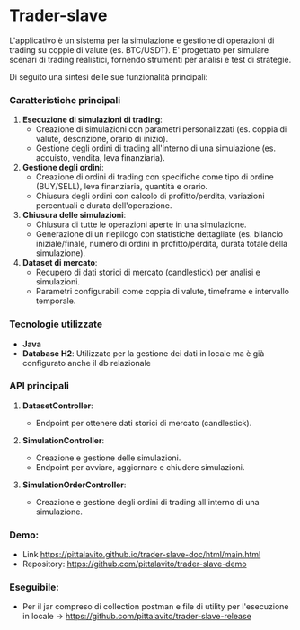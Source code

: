 # Trader-slave

L'applicativo è un sistema per la simulazione e gestione di operazioni di trading su coppie di valute (es. BTC/USDT). 
E' progettato per simulare scenari di trading realistici, fornendo strumenti per analisi e test di strategie.

Di seguito una sintesi delle sue funzionalità principali:

### **Caratteristiche principali**

1. **Esecuzione di simulazioni di trading**:
   - Creazione di simulazioni con parametri personalizzati (es. coppia di valute, descrizione, orario di inizio).
   - Gestione degli ordini di trading all'interno di una simulazione (es. acquisto, vendita, leva finanziaria).
2. **Gestione degli ordini**:
   - Creazione di ordini di trading con specifiche come tipo di ordine (BUY/SELL), leva finanziaria, quantità e orario.
   - Chiusura degli ordini con calcolo di profitto/perdita, variazioni percentuali e durata dell'operazione.
3. **Chiusura delle simulazioni**:
   - Chiusura di tutte le operazioni aperte in una simulazione.
   - Generazione di un riepilogo con statistiche dettagliate (es. bilancio iniziale/finale, numero di ordini in profitto/perdita, durata totale della simulazione).
4. **Dataset di mercato**:
   - Recupero di dati storici di mercato (candlestick) per analisi e simulazioni.
   - Parametri configurabili come coppia di valute, timeframe e intervallo temporale.

### **Tecnologie utilizzate**

- **Java**
- **Database H2**: Utilizzato per la gestione dei dati in locale ma è già configurato anche il db relazionale 

### **API principali**
1. **DatasetController**:
   - Endpoint per ottenere dati storici di mercato (candlestick).

2. **SimulationController**:
   - Creazione e gestione delle simulazioni.
   - Endpoint per avviare, aggiornare e chiudere simulazioni.

3. **SimulationOrderController**:
   - Creazione e gestione degli ordini di trading all'interno di una simulazione.

### **Demo**:
   - Link https://pittalavito.github.io/trader-slave-doc/html/main.html
   - Repository: https://github.com/pittalavito/trader-slave-demo

### **Eseguibile**:
   - Per il jar compreso di collection postman e file di utility per l'esecuzione in locale -> https://github.com/pittalavito/trader-slave-release
